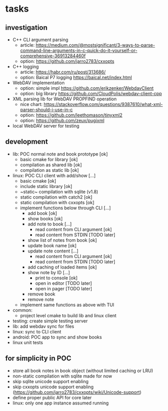 # tasks

## investigation
+ C++ CLI argument parsing
    + article: https://medium.com/@mostsignificant/3-ways-to-parse-command-line-arguments-in-c-quick-do-it-yourself-or-comprehensive-36913284460f
    + option: https://github.com/jarro2783/cxxopts
+ C++ logging
    + article: https://habr.com/ru/post/313686/
    + option: Baical P7 logging https://baical.net/index.html
+ WebDAV implementation
    + option: simple impl https://github.com/erikzenker/WebdavClient
    + option: big library https://github.com/CloudPolis/webdav-client-cpp
+ XML parsing lib for WebDAV PROPFIND operation
    + nice chart: https://stackoverflow.com/questions/9387610/what-xml-parser-should-i-use-in-c
    + option: https://github.com/leethomason/tinyxml2
    + option: https://github.com/zeux/pugixml
+ local WebDAV server for testing

## development
+ lib: POC normal note and book prototype [ok]
    + basic cmake for library [ok]
    + compilation as shared lib [ok]
    + compilation as static lib [ok]
+ linux: POC CLI client with add/show [...]
    + basic cmake [ok]
    + include static library [ok]
    + ~static~ compilation with sqlite (v1.8)
    + static compilation with catch2 [ok]
    + static compilation with cxxopts [ok]
    + implement functions below through CLI [...]
        - add book [ok]
        - show books [ok]
        - add note to book [...]
            + read content from CLI argument [ok]
            + read content from STDIN [TODO later]
        - show list of notes from book [ok]
        - update book name [ok]
        - update note content [...]
            + read content from CLI argument [ok]
            + read content from STDIN [TODO later]
        - add caching of loaded items [ok]
        - show note by ID [...]
            + print to console [ok]
            + open in editor [TODO later]
            + open in pager [TODO later]
        - remove book
        - remove note
    + implement same functions as above with TUI
+ common:
    + project level cmake to build lib and linux client
+ testing: create simple testing server
+ lib: add webdav sync for files
+ linux: sync to CLI client
+ android: POC app to sync and show books
+ linux unit tests

## for simplicity in POC
+ store all book notes in book object (without limited caching or LRU)
+ non-static compilation with sqlite made for now
+ skip sqlite unicode support enabling
+ skip cxxopts unicode support enabling (https://github.com/jarro2783/cxxopts/wiki/Unicode-support)
+ define proper public API for core later
+ linux: only one app instance assumed running
